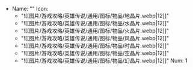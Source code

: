 
- Name: ""
  Icon: 
    - "![[图片/游戏攻略/英雄传说/通用/图标/物品/地晶片.webp|12]]"
    - "![[图片/游戏攻略/英雄传说/通用/图标/物品/水晶片.webp|12]]"
    - "![[图片/游戏攻略/英雄传说/通用/图标/物品/火晶片.webp|12]]"
    - "![[图片/游戏攻略/英雄传说/通用/图标/物品/风晶片.webp|12]]"
    - "![[图片/游戏攻略/英雄传说/通用/图标/物品/时晶片.webp|12]]"
    - "![[图片/游戏攻略/英雄传说/通用/图标/物品/空晶片.webp|12]]"
    - "![[图片/游戏攻略/英雄传说/通用/图标/物品/幻晶片.webp|12]]"
  Num: 1